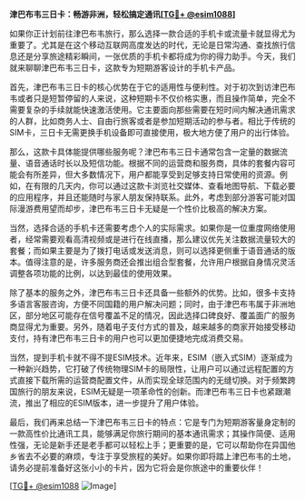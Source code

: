 **津巴布韦三日卡：畅游非洲，轻松搞定通讯[[TG💪+ @esim1088](https://t.me/s/esim1088)]**

如果你正计划前往津巴布韦旅行，那么选择一款合适的手机卡或流量卡就显得尤为重要了。尤其是在这个移动互联网高度发达的时代，无论是日常沟通、查找旅行信息还是分享旅途精彩瞬间，一张优质的手机卡都将成为你的得力助手。今天，我们就来聊聊津巴布韦三日卡，这款专为短期游客设计的手机卡产品。

首先，津巴布韦三日卡的核心优势在于它的适用性与便利性。对于初次到访津巴布韦或者只是短暂停留的人来说，这种短期卡不仅价格实惠，而且操作简单，完全不需要复杂的手续就能快速激活使用。它主要面向那些需要在短时间内解决通讯需求的人群，比如商务人士、自由行旅客或者是参加短期活动的参与者。相比于传统的SIM卡，三日卡无需更换手机设备即可直接使用，极大地方便了用户的出行体验。

那么，这款卡具体能提供哪些服务呢？津巴布韦三日卡通常包含一定量的数据流量、语音通话时长以及短信功能。根据不同的运营商和服务商，具体的套餐内容可能会有所差异，但大多数情况下，用户都能享受到足够支持日常使用的资源。例如，在有限的几天内，你可以通过这款卡浏览社交媒体、查看地图导航、下载必要的应用程序，并且还能随时与家人朋友保持联系。此外，考虑到部分游客可能对国际漫游费用望而却步，津巴布韦三日卡无疑是一个性价比极高的解决方案。

当然，选择合适的手机卡还需要考虑个人的实际需求。如果你是一位重度网络使用者，经常需要观看高清视频或是进行在线直播，那么建议优先关注数据流量较大的套餐；而如果主要是为了拨打电话或发送消息，则可以选择更侧重于语音通话的版本。值得注意的是，许多服务商还会推出组合型套餐，允许用户根据自身情况灵活调整各项功能的比例，以达到最佳的使用效果。

除了基本的服务之外，津巴布韦三日卡还具备一些额外的优势。比如，很多卡支持多语言客服咨询，方便不同国籍的用户解决问题；同时，由于津巴布韦属于非洲地区，部分地区可能存在信号覆盖不足的情况，因此选择口碑良好、覆盖面广的服务商显得尤为重要。另外，随着电子支付方式的普及，越来越多的商家开始接受移动支付，持有津巴布韦三日卡的用户也可以更加便捷地完成消费交易。

当然，提到手机卡就不得不提ESIM技术。近年来，ESIM（嵌入式SIM）逐渐成为一种新兴趋势，它打破了传统物理SIM卡的局限性，让用户可以通过远程配置的方式直接下载所需的运营商配置文件，从而实现全球范围内的无缝切换。对于频繁跨国旅行的朋友来说，ESIM无疑是一项革命性的创新。而津巴布韦三日卡也紧跟潮流，推出了相应的ESIM版本，进一步提升了用户体验。

最后，我们再来总结一下津巴布韦三日卡的特点：它是专门为短期游客量身定制的一款高性价比通讯工具，能够满足你旅行期间的基本通讯需求；其操作简便、适用性强，无论是新手还是老手都可以轻松上手；更重要的是，它可以帮助你在异国他乡省去不必要的麻烦，专注于享受旅程的美好。如果你即将踏上津巴布韦的土地，请务必提前准备好这张小小的卡片，因为它将会是你旅途中的重要伙伴！

[[TG💪+ @esim1088](https://t.me/s/esim1088) ![Image](https://i.postimg.cc/4NQfJmqS/Snipaste-2025-05-13-00-14-12.png)]
